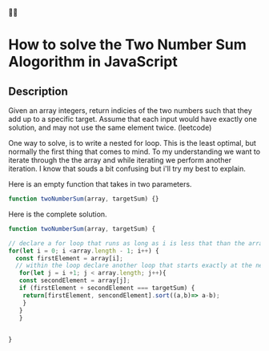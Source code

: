 ✌🏾
# How to solve the Two Number Sum Alogorithm in JavaScript

## Description
Given an array integers, return indicies of the two numbers such that they add up to a specific target. Assume that each input would have exactly one solution, and may not use the same element twice. (leetcode)

One way to solve, is to write a nested for loop. This is the least optimal, but normally the first thing that comes to mind. To my understanding we want to iterate through the the array and while iterating we perform another iteration. I know that souds a bit confusing but i'll try my best to explain.


Here is an empty function that takes in two parameters.

```javascript
function twoNumberSum(array, targetSum) {}
```


Here is the complete solution.
```javascript
function twoNumberSum(array, targetSum) {

// declare a for loop that runs as long as i is less that than the array length - 1 
for(let i = 0; i <array.length - 1; i++) {
  const firstElement = array[i];
  // within the loop declare another loop that starts exactly at the next element and runs the actuall length of the array  
   for(let j = i +1; j < array.length; j++){
   const secondElement = array[j];
   if (firstElement + secondElement === targetSum) {
    return[firstElement, sencondElement].sort((a,b)=> a-b);
    }
   }
   } 
  

}
```
